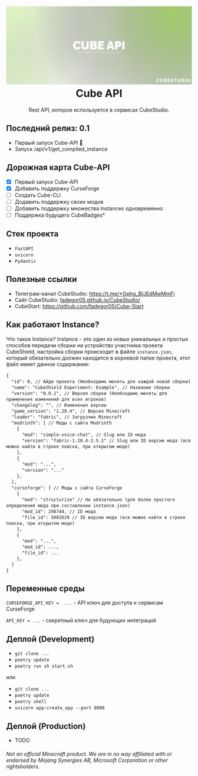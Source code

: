 <h1 align="center">
  <img src="images/banner.svg" alt="Cube API"/>
  Cube API
  <br/>
</h1>

<p align="center">
    Rest API, которое используется в сервисах CubeStudio.
</p>

## Последний релиз: 0.1
* Первый запуск Cube-API 🎉
* Запуск /api/v1/get_compiled_instance

## Дорожная карта Cube-API
* [X] Первый запуск Cube-API
* [X] Добавить поддержку CurseForge
* [ ] Создать Cube-CLI
* [ ] Додавить поддержку своих модов
* [ ] Добавить поддержку множества Instances одновременно
* [ ] Поддержка будущего CubeBadges*

## Стек проекта
* ```FastAPI```
* ```uvicorn```
* ```Pydantic```

## Полезные ссылки
* Телеграм-канал CubeStudio: https://t.me/+Gphg_BIJEdMwMmFi
* Сайт CubeStudio: [fadegor05.github.io/CubeStudio/](https://fadegor05.github.io/CubeStudio/)
* CubeStart: https://github.com/fadegor05/Cube-Start

## Как работают Instance?
Что такое Instance? Instance - это один из новых уникальных и простых способов передачи сборки на устройство участника проекта CubeShield, настройка сборки происходит в файле ```instance.json```, который обязательно должен находится в корневой папке проекта, этот файл имеет данное содержание:
```
{
  "id": 0, // Айди проекта (Необходимо менять для каждой новой сборки)
  "name": "CubeShield Experiment: Example", // Название сборки
  "version": "0.0.1", // Версия сборки (Необходимо менять для применения изменений для всех игроков)
  "changelog": "", // Изменения версии
  "game_version": "1.20.4", // Версия Minecraft
  "loader": "fabric", // Загрузчик Minecraft
  "modrinth": [ // Моды с сайта Modrinth
    {
      "mod": "simple-voice-chat", // Slug или ID мода
      "version": "fabric-1.20.4-2.5.1" // Slug или ID версии мода (все можно найти в строке поиска, при открытом моде)
    },
    {
      "mod": "...",
      "version": "..."
    },
  ],
  "curseforge": [ // Моды с сайта CurseForge
    {
      "mod": "structurize" // Не обязательно (для более простого определения мода при составлении instance.json)
      "mod_id": 298744, // ID мода
      "file_id": 5082629 // ID версии мода (все можно найти в строке поиска, при открытом моде)
    },
    {
      "mod": "...",
      "mod_id": ...,
      "file_id": ...
    },
  ]
}
```

## Переменные среды
```CURSEFORGE_API_KEY =  ...``` - API ключ для доступа к сервисам CurseForge

```API_KEY = ...``` - секретный ключ для будующих интеграций

## Деплой (Development)
* ```git clone ...```
* ```poetry update```
* ```poetry run sh start.sh```

или

* ```git clone ...```
* ```poetry update```
* ```poetry shell```
* ```uvicorn app:create_app --port 8000```

## Деплой (Production)
* TODO
###### Not an official Minecraft product. We are in no way affiliated with or endorsed by Mojang Synergies AB, Microsoft Corporation or other rightsholders.
